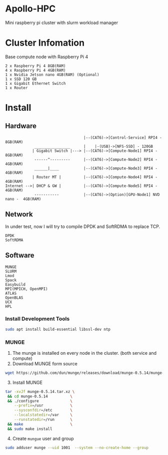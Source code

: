 # Apollo-HPC

 Mini raspberry pi cluster with slurm workload manager

# Cluster Infomation
 Base compute node with Raspberry Pi 4
 ```
2 x Raspberry Pi 4 8GB(RAM)
4 x Raspberry Pi 4 4GB(RAM)
1 x Nvidia Jetson nano 4GB(RAM) (Optional)
1 x SSD 120 GB
1 x Gigabit Ethernet Switch
1 x Router
```
# Install
## Hardware

```
                                   |--(CAT6)->[Control-Service] RPI4 - 8GB(RAM)
             ________________      |    |-(USB)->[NFS-SSD] - 120GB
            | Gigabit Switch |---> |--(CAT6)->[Compute-Node1] RPI4 - 8GB(RAM)
             ------^---------      |--(CAT6)->[Compute-Node2] RPI4 - 4GB(RAM)
             ______|____           |--(CAT6)->[Compute-Node3] RPI4 - 4GB(RAM)
            | Router MT |          |--(CAT6)->[Compute-Node4] RPI4 - 4GB(RAM)
Internet -->| DHCP & GW |          |--(CAT6)->[Compute-Node5] RPI4 - 4GB(RAM)
             -----------           |--(CAT6)->(Option)[GPU-Node1] NVD nano -  4GB(RAM)
```

## Network 
In under test, now I will try to compile DPDK and SoftRDMA to replace TCP.
```
DPDK
SoftRDMA
```

## Software
```
MUNGE
SLURM
Lmod
Spack
Easybuild
MPI(MPICH, OpenMPI)
ATLAS
OpenBLAS
UCX
HPL
```

### Install Development Tools
```bash
sudo apt install build-essential libssl-dev ntp
```
### MUNGE
 1. The munge is installed on every node in the cluster. (both service and compute)
 2. Download MUNGE form source
 ```bash
 wget https://github.com/dun/munge/releases/download/munge-0.5.14/munge-0.5.14.tar.xz
 ```
 3. Install MUNGE
 ```bash
 tar -xvJf munge-0.5.14.tar.xz \
  && cd munge-0.5.14          \
  && ./configure              \
     --prefix=/usr            \
     --sysconfdir=/etc        \
     --localstatedir=/var     \
     --runstatedir=/run       \
  && make                     \
  && sudo make install
 ```
 4. Create `mungue` user and group
 ```bash
 sudo adduser munge --uid 1001  --system --no-create-home --group
 ```